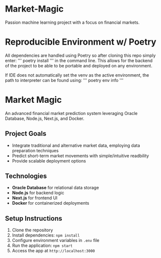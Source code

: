 # Market-Magic
Passion machine learning project with a focus on financial markets.

# Reproducible Environment w/ Poetry
All dependencies are handled using Poetry so after cloning this repo simply enter:
'''
poetry install
'''
in the command line. This allows for the backend of the project to be able to be portable and deployed on any environment. 

If IDE does not automatically set the venv as the active environment, the path to interpreter
can be found using:
'''
poetry env info
'''

# Market Magic
An advanced financial market prediction system leveraging Oracle Database, Node.js, Next.js, and Docker.

## Project Goals
- Integrate traditional and alternative market data, employing data preparation techniques
- Predict short-term market movements with simple/intuitive readbility
- Provide scalable deployment options

## Technologies
- **Oracle Database** for relational data storage
- **Node.js** for backend logic
- **Next.js** for frontend UI
- **Docker** for containerized deployments

## Setup Instructions
1. Clone the repository
2. Install dependencies: `npm install`
3. Configure environment variables in `.env` file
4. Run the application: `npm start`
5. Access the app at `http://localhost:3000`
